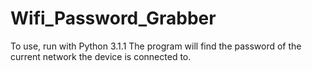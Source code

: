# Wifi_Password_Grabber
To use, run with Python 3.1.1
The program will find the password of the current network the device is connected to.

